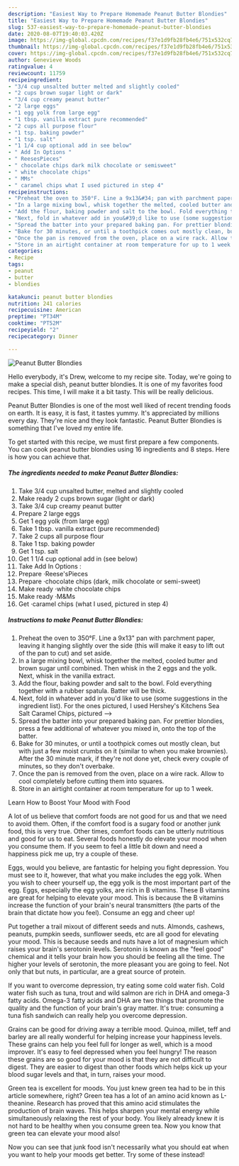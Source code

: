 ```yaml
---
description: "Easiest Way to Prepare Homemade Peanut Butter Blondies"
title: "Easiest Way to Prepare Homemade Peanut Butter Blondies"
slug: 537-easiest-way-to-prepare-homemade-peanut-butter-blondies
date: 2020-08-07T19:40:03.420Z
image: https://img-global.cpcdn.com/recipes/f37e1d9fb28fb4e6/751x532cq70/peanut-butter-blondies-recipe-main-photo.jpg
thumbnail: https://img-global.cpcdn.com/recipes/f37e1d9fb28fb4e6/751x532cq70/peanut-butter-blondies-recipe-main-photo.jpg
cover: https://img-global.cpcdn.com/recipes/f37e1d9fb28fb4e6/751x532cq70/peanut-butter-blondies-recipe-main-photo.jpg
author: Genevieve Woods
ratingvalue: 4
reviewcount: 11759
recipeingredient:
- "3/4 cup unsalted butter melted and slightly cooled"
- "2 cups brown sugar light or dark"
- "3/4 cup creamy peanut butter"
- "2 large eggs"
- "1 egg yolk from large egg"
- "1 tbsp. vanilla extract pure recommended"
- "2 cups all purpose flour"
- "1 tsp. baking powder"
- "1 tsp. salt"
- "1 1/4 cup optional add in see below"
- " Add In Options "
- " ReesesPieces"
- " chocolate chips dark milk chocolate or semisweet"
- " white chocolate chips"
- " MMs"
- " caramel chips what I used pictured in step 4"
recipeinstructions:
- "Preheat the oven to 350°F. Line a 9x13&#34; pan with parchment paper, leaving it hanging slightly over the side (this will make it easy to lift out of the pan to cut) and set aside."
- "In a large mixing bowl, whisk together the melted, cooled butter and brown sugar until combined. Then whisk in the 2 eggs and the yolk. Next, whisk in the vanilla extract."
- "Add the flour, baking powder and salt to the bowl. Fold everything together with a rubber spatula. Batter will be thick."
- "Next, fold in whatever add in you&#39;d like to use (some suggestions in the ingredient list). For the ones pictured, I used Hershey&#39;s Kitchens Sea Salt Caramel Chips, pictured --&gt;"
- "Spread the batter into your prepared baking pan. For prettier blondies, press a few additional of whatever you mixed in, onto the top of the batter."
- "Bake for 30 minutes, or until a toothpick comes out mostly clean, but with just a few moist crumbs on it (similar to when you make brownies). After the 30 minute mark, if they&#39;re not done yet, check every couple of minutes, so they don&#39;t overbake."
- "Once the pan is removed from the oven, place on a wire rack. Allow to cool completely before cutting them into squares."
- "Store in an airtight container at room temperature for up to 1 week."
categories:
- Recipe
tags:
- peanut
- butter
- blondies

katakunci: peanut butter blondies 
nutrition: 241 calories
recipecuisine: American
preptime: "PT34M"
cooktime: "PT52M"
recipeyield: "2"
recipecategory: Dinner

---
```



![Peanut Butter Blondies](https://img-global.cpcdn.com/recipes/f37e1d9fb28fb4e6/751x532cq70/peanut-butter-blondies-recipe-main-photo.jpg)

Hello everybody, it's Drew, welcome to my recipe site. Today, we're going to make a special dish, peanut butter blondies. It is one of my favorites food recipes. This time, I will make it a bit tasty. This will be really delicious.



Peanut Butter Blondies is one of the most well liked of recent trending foods on earth. It is easy, it is fast, it tastes yummy. It's appreciated by millions every day. They're nice and they look fantastic. Peanut Butter Blondies is something that I've loved my entire life.


To get started with this recipe, we must first prepare a few components. You can cook peanut butter blondies using 16 ingredients and 8 steps. Here is how you can achieve that.

<!--inarticleads1-->

##### The ingredients needed to make Peanut Butter Blondies:

1. Take 3/4 cup unsalted butter, melted and slightly cooled
1. Make ready 2 cups brown sugar (light or dark)
1. Take 3/4 cup creamy peanut butter
1. Prepare 2 large eggs
1. Get 1 egg yolk (from large egg)
1. Take 1 tbsp. vanilla extract (pure recommended)
1. Take 2 cups all purpose flour
1. Take 1 tsp. baking powder
1. Get 1 tsp. salt
1. Get 1 1/4 cup optional add in (see below)
1. Take  Add In Options :
1. Prepare  ·Reese&#39;sPieces
1. Prepare  ·chocolate chips (dark, milk chocolate or semi-sweet)
1. Make ready  ·white chocolate chips
1. Make ready  ·M&amp;Ms
1. Get  ·caramel chips (what I used, pictured in step 4)




<!--inarticleads2-->

##### Instructions to make Peanut Butter Blondies:

1. Preheat the oven to 350°F. Line a 9x13&#34; pan with parchment paper, leaving it hanging slightly over the side (this will make it easy to lift out of the pan to cut) and set aside.
1. In a large mixing bowl, whisk together the melted, cooled butter and brown sugar until combined. Then whisk in the 2 eggs and the yolk. Next, whisk in the vanilla extract.
1. Add the flour, baking powder and salt to the bowl. Fold everything together with a rubber spatula. Batter will be thick.
1. Next, fold in whatever add in you&#39;d like to use (some suggestions in the ingredient list). For the ones pictured, I used Hershey&#39;s Kitchens Sea Salt Caramel Chips, pictured --&gt;
1. Spread the batter into your prepared baking pan. For prettier blondies, press a few additional of whatever you mixed in, onto the top of the batter.
1. Bake for 30 minutes, or until a toothpick comes out mostly clean, but with just a few moist crumbs on it (similar to when you make brownies). After the 30 minute mark, if they&#39;re not done yet, check every couple of minutes, so they don&#39;t overbake.
1. Once the pan is removed from the oven, place on a wire rack. Allow to cool completely before cutting them into squares.
1. Store in an airtight container at room temperature for up to 1 week.




Learn How to Boost Your Mood with Food


A lot of us believe that comfort foods are not good for us and that we need to avoid them. Often, if the comfort food is a sugary food or another junk food, this is very true. Other times, comfort foods can be utterly nutritious and good for us to eat. Several foods honestly do elevate your mood when you consume them. If you seem to feel a little bit down and need a happiness pick me up, try a couple of these.

Eggs, would you believe, are fantastic for helping you fight depression. You must see to it, however, that what you make includes the egg yolk. When you wish to cheer yourself up, the egg yolk is the most important part of the egg. Eggs, especially the egg yolks, are rich in B vitamins. These B vitamins are great for helping to elevate your mood. This is because the B vitamins increase the function of your brain's neural transmitters (the parts of the brain that dictate how you feel). Consume an egg and cheer up!

Put together a trail mixout of different seeds and nuts. Almonds, cashews, peanuts, pumpkin seeds, sunflower seeds, etc are all good for elevating your mood. This is because seeds and nuts have a lot of magnesium which raises your brain's serotonin levels. Serotonin is known as the "feel good" chemical and it tells your brain how you should be feeling all the time. The higher your levels of serotonin, the more pleasant you are going to feel. Not only that but nuts, in particular, are a great source of protein.

If you want to overcome depression, try eating some cold water fish. Cold water fish such as tuna, trout and wild salmon are rich in DHA and omega-3 fatty acids. Omega-3 fatty acids and DHA are two things that promote the quality and the function of your brain's gray matter. It's true: consuming a tuna fish sandwich can really help you overcome depression. 

Grains can be good for driving away a terrible mood. Quinoa, millet, teff and barley are all really wonderful for helping increase your happiness levels. These grains can help you feel full for longer as well, which is a mood improver. It's easy to feel depressed when you feel hungry! The reason these grains are so good for your mood is that they are not difficult to digest. They are easier to digest than other foods which helps kick up your blood sugar levels and that, in turn, raises your mood.

Green tea is excellent for moods. You just knew green tea had to be in this article somewhere, right? Green tea has a lot of an amino acid known as L-theanine. Research has proved that this amino acid stimulates the production of brain waves. This helps sharpen your mental energy while simultaneously relaxing the rest of your body. You likely already knew it is not hard to be healthy when you consume green tea. Now you know that green tea can elevate your mood also!

Now you can see that junk food isn't necessarily what you should eat when you want to help your moods get better. Try some of these instead!

